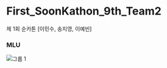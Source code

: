 # First_SoonKathon_9th_Team2
제 1회 순카톤 [이민수, 송지영, 이예빈]


### MLU
![그룹 1](https://user-images.githubusercontent.com/80839715/124301584-ff52e000-db9a-11eb-96ae-07db6866f399.jpg)
